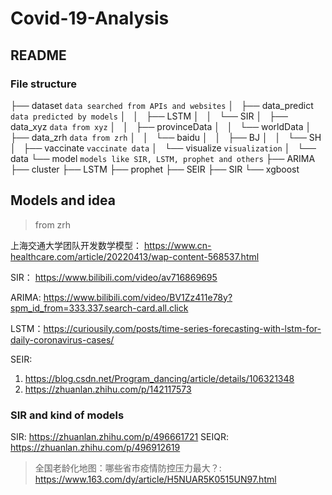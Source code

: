 # Covid-19-Analysis
## README
### File structure

├── dataset `data searched from APIs and websites`
│   ├── data_predict `data predicted by models`
│   │   ├── LSTM
│   │   └── SIR
│   ├── data_xyz `data from xyz`
│   │   ├── provinceData
│   │   └── worldData
│   ├── data_zrh `data from zrh`
│   │   └── baidu
│   │       ├── BJ
│   │       └── SH
│   ├── vaccinate `vaccinate data`
│   └── visualize `visualization`
│       └── data
└── model `models like SIR, LSTM, prophet and others`
    ├── ARIMA
    ├── cluster
    ├── LSTM
    ├── prophet
    ├── SEIR
    ├── SIR
    └── xgboost



## Models and idea
> from zrh

上海交通大学团队开发数学模型： https://www.cn-healthcare.com/article/20220413/wap-content-568537.html

SIR： https://www.bilibili.com/video/av716869695

ARIMA: https://www.bilibili.com/video/BV1Zz411e78y?spm_id_from=333.337.search-card.all.click

LSTM：https://curiousily.com/posts/time-series-forecasting-with-lstm-for-daily-coronavirus-cases/

SEIR: 
1. https://blog.csdn.net/Program_dancing/article/details/106321348
2. https://zhuanlan.zhihu.com/p/142117573


### SIR and kind of models
SIR: https://zhuanlan.zhihu.com/p/496661721
SEIQR: https://zhuanlan.zhihu.com/p/496912619 

> 全国老龄化地图：哪些省市疫情防控压力最大？: https://www.163.com/dy/article/H5NUAR5K0515UN97.html

